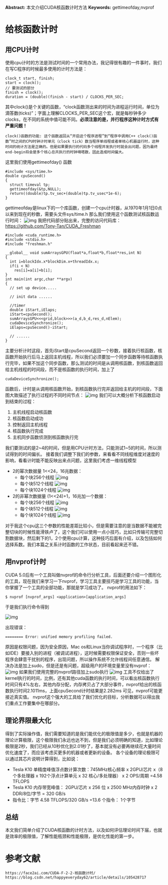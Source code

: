 

**Abstract:** 本文介绍CUDA核函数计时方法
**Keywords:** gettimeofday,nvprof



# 给核函数计时

## 用CPU计时

使用cpu计时的方法是测试时间的一个常用办法，我记得很有趣的一件事时，我们在写C程序的时候最多使用的计时方法是：

```
clock_t start, finish;
start = clock();
// 要测试的部分
finish = clock();
duration = (double)(finish - start) / CLOCKS_PER_SEC;
```



其中clock()是个关键的函数，“clock函数测出来的时间为进程运行时间，单位为滴答数(ticks)”；字面上理解CLOCKS_PER_SEC这个宏，就是每秒钟多少clocks，在不同的系统中值可能不同。**必须注意的是，并行程序这种计时方式有严重问题！**

```
clock()函数的功能: 这个函数返回从“开启这个程序进程”到“程序中调用C++ clock()函数”时之间的CPU时钟计时单元（clock tick）数当程序单线程或者单核心机器运行时，这种时间的统计方法是正确的。但是如果要执行的代码多个线程并发执行时就会出问题，因为最终end-begin将会是多个核心总共执行的时钟嘀嗒数，因此造成时间偏大。
```



这里我们使用gettimeofday() 函数

```
#include <sys/time.h>
double cpuSecond()
{
  struct timeval tp;
  gettimeofday(&tp,NULL);
  return((double)tp.tv_sec+(double)tp.tv_usec*1e-6);
}
```



gettimeofday是linux下的一个库函数，创建一个cpu计时器，从1970年1月1日0点以来到现在的秒数，需要头文件sys/time.h
那么我们使用这个函数测试核函数运行时间：
![img](imgs/timer1-20220324224830633.png)
我把代码部分贴出来，完整的访问代码库：https://github.com/Tony-Tan/CUDA_Freshman

```
#include <cuda_runtime.h>
#include <stdio.h>
#include "freshman.h"

__global__ void sumArraysGPU(float*a,float*b,float*res,int N)
{
  int i=blockIdx.x*blockDim.x+threadIdx.x;
  if(i < N)
    res[i]=a[i]+b[i];
}
int main(int argc,char **argv)
{
  // set up device.....

  // init data ......

  //timer
  double iStart,iElaps;
  iStart=cpuSecond();
  sumArraysGPU<<<grid,block>>>(a_d,b_d,res_d,nElem);
  cudaDeviceSynchronize();
  iElaps=cpuSecond()-iStart;

  // ......
}
```

主要分析计时这段，首先iStart是cpuSecond返回一个秒数，接着执行核函数，核函数开始执行后马上返回主机线程，所以我们必须要加一个同步函数等待核函数执行完毕，如果不加这个同步函数，那么测试的时间是从调用核函数，到核函数返回给主机线程的时间段，而不是核函数的执行时间，加上了

```
cudaDeviceSynchronize();
```



函数后，计时是从调用核函数开始，到核函数执行完并返回给主机的时间段，下面图大致描述了执行过程的不同时间节点：
![img](imgs/时间轴-20220324224848934.png)
我们可以大概分析下核函数启动到结束的过程：

1. 主机线程启动核函数
2. 核函数启动成功
3. 控制返回主机线程
4. 核函数执行完成
5. 主机同步函数侦测到核函数执行完

我们要测试的是2~4的时间，但是用CPU计时方法，只能测试1~5的时间，所以测试得到的时间偏长。
接着我们调整下我们的参数，来看看不同线程维度对速度的影响，看看计时能不能反映出来点问题，这里我们考虑一维线程模型

- 2的幂次数据量 1<<24，16兆数据：
  - 每个块256个线程
    ![img](https://face2ai.com/CUDA-F-2-2-%E6%A0%B8%E5%87%BD%E6%95%B0%E8%AE%A1%E6%97%B6/256_0.png)
  - 每个块512个线程
    ![img](imgs/512_0.png)
  - 每个块1024个线程
    ![img](https://face2ai.com/CUDA-F-2-2-%E6%A0%B8%E5%87%BD%E6%95%B0%E8%AE%A1%E6%97%B6/1024.png)
- 2的非幂次数据量 (1<<24)+1，16兆加一个数据：
  - 每个块256个线程
    ![img](imgs/256_1-20220324224855147.png)
  - 每个块512个线程
    ![img](imgs/512_1-20220324224838492.png)
  - 每个块1024个线程
    ![img](imgs/1024_1.png)

对于我这个cpu这三个参数的性能差距比较小，但是需要注意的是当数据不能被完整切块的时候性能滑铁卢了，这个我们可以使用一点小技巧，比如只传输可完整切割数据块，然后剩下的1，2个使用cpu计算，这种技巧后面有介绍，以及包括如何选择系数。我们本篇之关系计时函数的工作状态，目前看起来还不错。

## 用nvprof计时

CUDA 5.0后有一个工具叫做nvprof的命令行分析工具，后面还要介绍一个图形化的工具，现在我们来学习一下nvprof，学习工具主要技巧是学习工具的功能，当你掌握了一个工具的全部功能，那就是学习成功了。
nvprof的用法如下：

```
$ nvprof [nvprof_args] <application>[application_args]
```



于是我们执行命令得到

![img](imgs/nvprof_wrong.png)

出现错误：

```
======== Error: unified memory profiling failed.
```



原因是权限问题，因为安全原因，Mac os和Linux当你调试程序时，一个程序（比如IDE）要接入别的进程（被调试进程），这时候需要权限保证安全，否则一些坏程序会肆意干扰别的程序，出现问题，所以操作系统不允许线程间任意通信。
解决办法是加上sudo，但是还是有问题，超级用户的环境变量里没有nvprof：
![img](https://face2ai.com/CUDA-F-2-2-%E6%A0%B8%E5%87%BD%E6%95%B0%E8%AE%A1%E6%97%B6/sudo_wrong.png)
如果我们使用完整的nvprof路径加上sudo执行
![img](imgs/nvprof_sudo-20220324224952636.png)
工具不仅给出了kernel执行的时间，比例，还有其他cuda函数的执行时间，可以看出核函数执行时间只有4%左右，其他内存分配，内存拷贝占了大部分事件，nvprof给出的核函数执行时间2.1011ms，上面cpuSecond计时结果是2.282ms
可见，nvprof可能更接近真实值。
nvprof这个强大的工具给了我们优化的目标，分析数据可以得出我们重点工作要集中在哪部分。

## 理论界限最大化

得到了实际操作值，我们需要知道的是我们能优化的极限值是多少，也就是机器的理论计算极限，这个极限我们永远也达不到，但是我们必须明确的知道，比如理论极限是2秒，我们已经从10秒优化到2.01秒了，基本就没有必要再继续花大量时间优化速度了，而应该考虑买更多的机器或者更新的设备。
各个设备的理论极限可以通过其芯片说明计算得到，比如说：

- Tesla K10 单精度峰值浮点数计算次数：745MHz核心频率 x 2GPU/芯片 x（8个多处理器 x 192个浮点计算单元 x 32 核心/多处理器） x 2 OPS/周期 =4.58 TFLOPS
- Tesla K10 内存带宽峰值： 2GPU/芯片 x 256 位 x 2500 MHz内存时钟 x 2 DDR/8位/字节 = 320 GB/s
- 指令比：字节 4.58 TFLOPS/320 GB/s =13.6 个指令： 1个字节

## 总结

本文我们简单介绍了CUDA核函数的计时方法，以及如何评估理论时间下届，也就是效率的极限值，了解性能瓶颈和性能极限，是优化性能的第一步。

# 参考文献 #

```
https://face2ai.com/CUDA-F-2-2-核函数计时/
https://blog.csdn.net/happyeveryday62/article/details/105428717
```

